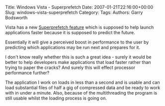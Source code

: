 Title: Windows Vista - Superprefetch
Date: 2007-01-21T22:16:00+00:00
Slug: windows-vista-superprefetch
Category: 
Tags: 
Authors: Garry Bodsworth

Vista has a new <a href="http://www.informationweek.com/showArticle.jhtml?articleID=196902178&cid=RSSfeed_TechWeb">Superprefetch feature</a> which is supposed to help launch applications faster because it is supposed to predict the future.

Essentially it will give a perceived boost in performance to the user by predicting which applications may be run next and prepares for it.

I don't know really whether this is such a great idea - surely it would be better to help developers make applications that load faster rather than trying to paper the cracks?  And surely this will effect processor performance further?

The application I work on loads in less than a second and is usable and can load substantial files of half a gig of compressed data and be ready to work with in under a minute.  Also, because of the multithreading the program is still usable whilst the loading process is going on.
